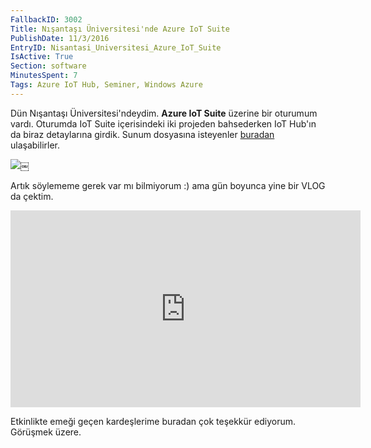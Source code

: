 ```yaml
---
FallbackID: 3002
Title: Nışantaşı Üniversitesi'nde Azure IoT Suite
PublishDate: 11/3/2016
EntryID: Nisantasi_Universitesi_Azure_IoT_Suite
IsActive: True
Section: software
MinutesSpent: 7
Tags: Azure IoT Hub, Seminer, Windows Azure
---
```

Dün Nışantaşı Üniversitesi'ndeydim. **Azure IoT Suite** üzerine bir oturumum vardı. Oturumda IoT Suite içerisindeki iki projeden bahsederken IoT Hub'ın da biraz detaylarına girdik. Sunum dosyasına isteyenler [buradan](http://j.mp/darondecks) ulaşabilirler.

![](http://blob.daron.yondem.com/assets/3002/nisantasiuni.jpg)￼

Artık söylememe gerek var mı bilmiyorum :) ama gün boyunca yine bir VLOG da çektim. 

<iframe width="560" height="315" src="https://www.youtube.com/embed/uHp3Zcj3MBM?list=PLoEH73F0Yy5padFdQjI1pUORmgA_jtQ-4" frameborder="0" allowfullscreen></iframe>

Etkinlikte emeği geçen kardeşlerime buradan çok teşekkür ediyorum. Görüşmek üzere.
